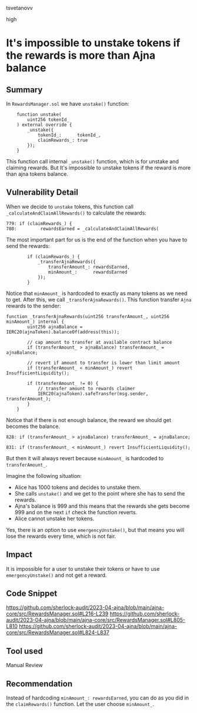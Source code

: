 tsvetanovv

high

# It's impossible to unstake tokens if the rewards is more than Ajna balance

## Summary
In `RewardsManager.sol` we have `unstake()` function:
```solidity
    function unstake(
        uint256 tokenId_
    ) external override {
        _unstake({
            tokenId_:      tokenId_,
            claimRewards_: true
        });
    }
```

This function call internal `_unstake()` function, which is for unstake and claiming rewards. But It's impossible to unstake tokens if the reward is more than ajna tokens balance.

## Vulnerability Detail

When we decide to `unstake` tokens, this function call `_calculateAndClaimAllRewards()` to calculate the rewards:
```soldiity
779: if (claimRewards_) {
780:         rewardsEarned = _calculateAndClaimAllRewards(
```

The most important part for us is the end of the function when you have to send the rewards:
```solidity
        if (claimRewards_) {
            _transferAjnaRewards({
                transferAmount_: rewardsEarned,
                minAmount_:      rewardsEarned
            });
        }
```

Notice that `minAmount_` is hardcoded to exactly as many tokens as we need to get.
After this, we call `_transferAjnaRewards()`. This function transfer `Ajna` rewards to the sender:
```solidity
function _transferAjnaRewards(uint256 transferAmount_, uint256 minAmount_) internal {
        uint256 ajnaBalance = IERC20(ajnaToken).balanceOf(address(this));
  
        // cap amount to transfer at available contract balance
        if (transferAmount_ > ajnaBalance) transferAmount_ = ajnaBalance;
  
        // revert if amount to transfer is lower than limit amount
        if (transferAmount_ < minAmount_) revert InsufficientLiquidity();

        if (transferAmount_ != 0) {
            // transfer amount to rewards claimer
            IERC20(ajnaToken).safeTransfer(msg.sender, transferAmount_);
        }
    }
```

Notice that if there is not enough balance, the reward we should get becomes the balance.
```solidity
828: if (transferAmount_ > ajnaBalance) transferAmount_ = ajnaBalance;
```

```solidity
831: if (transferAmount_ < minAmount_) revert InsufficientLiquidity();
```

But then it will always revert because `minAmount_` is hardcoded to `transferAmount_`.

Imagine the following situation:
- Alice has 1000 tokens and decides to unstake them.
- She calls `unstake()` and we get to the point where she has to send the rewards.
- Ajna's balance is 999 and this means that the rewards she gets become 999 and on the next `if` check the function reverts.
- Alice cannot unstake her tokens.

Yes, there is an option to use `emergencyUnstake()`, but that means you will lose the rewards every time, which is not fair.

## Impact

It is impossible for a user to unstake their tokens or have to use `emergencyUnstake()` and not get a reward.

## Code Snippet

https://github.com/sherlock-audit/2023-04-ajna/blob/main/ajna-core/src/RewardsManager.sol#L216-L239
https://github.com/sherlock-audit/2023-04-ajna/blob/main/ajna-core/src/RewardsManager.sol#L805-L810
https://github.com/sherlock-audit/2023-04-ajna/blob/main/ajna-core/src/RewardsManager.sol#L824-L837

## Tool used

Manual Review

## Recommendation

Instead of hardcoding `minAmount_: rewardsEarned`, you can do as you did in the `claimRewards()` function. Let the user choose `minAmount_`.
